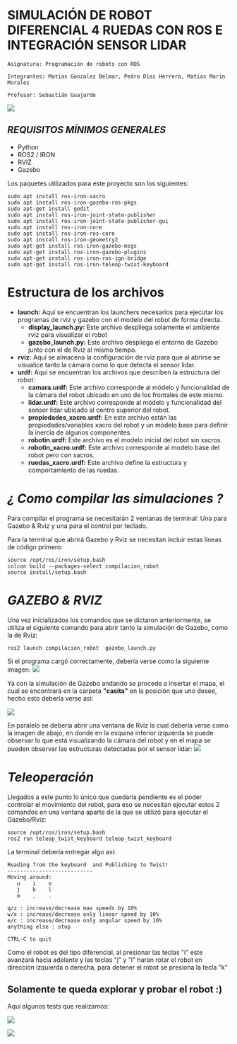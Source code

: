 # SIMULACIÓN DE ROBOT DIFERENCIAL 4 RUEDAS CON ROS E INTEGRACIÓN SENSOR LIDAR
```
Asignatura: Programación de robots con ROS

Integrantes: Matias Gonzalez Belmar, Pedro Díaz Herrera, Matias Marin Morales

Profesor: Sebastián Guajardo
```

![](https://github.com/Matias3am/robot_diferencial-ROS/blob/main/proyecto2_ros/compilacion_robot/Imagenes/Imagenes/Captura%20desde%202024-07-15%2018-43-10.png)

## _**REQUISITOS MÍNIMOS GENERALES**_ 
* Python
* ROS2 / IRON
* RVIZ
* Gazebo 

Los paquetes utilizados para este proyecto son los siguientes: 
```
sudo apt install ros-iron-xacro
sudo apt install ros-iron-gazebo-ros-pkgs
sudo apt-get install gedit
sudo apt install ros-iron-joint-state-publisher
sudo apt install ros-iron-joint-state-publisher-gui
sudo apt install ros-iron-core
sudo apt install ros-iron-ros-core
sudo apt install ros-iron-geometry2
sudo apt-get install ros-iron-gazebo-msgs
sudo apt-get install ros-iron-gazebo-plugins
sudo apt-get install ros-iron-ros-ign-bridge
sudo apt-get install ros-iron-teleop-twist-keyboard
```

# Estructura de los archivos

* **launch:** Aquí se encuentran los launchers necesarios para ejecutar los programas de rviz y gazebo con el modelo del robot de forma directa.
  * **display_launch.py:** Este archivo despliega solamente el ambiente rviz para visualizar el robot
  * **gazebo_launch.py:** Este archivo despliega el entorno de Gazebo junto con el de Rviz al mismo tiempo. 
* **rviz:** Aquí se almacena la configuración de rviz para que al abrirse se visualice tanto la cámara como lo que detecta el sensor lidar.
* **urdf:** Aquí se encuentran los archivos que describen la estructura del robot:
  * **camara.urdf:** Este archivo corresponde al módelo y funcionalidad de la cámara del robot ubicado en uno de los frontales de este mismo.
  * **lidar.urdf:** Este archivo corresponde al módelo y funcionalidad del sensor lidar ubicado al centro superior del robot.
  * **propiedades_xacro.urdf:** En este archivo están las propiedades/variables xacro del robot y un módelo base para definir la inercia de algunos componentes.
  * **robotin.urdf:** Este archivo es el modelo inicial del robot sin xacros.
  * **robotin_xacro.urdf:** Este archivo corresponde al modelo base del robot pero con xacros.
  * **ruedas_xacro.urdf:** Este archivo define la estructura y comportamiento de las ruedas.

# _**¿ Como compilar las simulaciones ?**_ 
Para compilar el programa se necesitarán 2 ventanas de terminal: Una para Gazebo & Rviz y una para el control por teclado. 

Para la terminal que abrirá Gazebo y Rviz se necesitan incluir estas lineas de código primero: 
```
source /opt/ros/iron/setup.bash
colcon build --packages-select compilacion_robot
source install/setup.bash
```

# _**GAZEBO & RVIZ**_
Una vez inicializados los comandos que se dictaron anteriormente, se utiliza el siguiente comando para abrir tanto la simulación de Gazebo, como la de Rviz: 
```
ros2 launch compilacion_robot  gazebo_launch.py
```
Si el programa cargó correctamente, debería verse como la siguiente imagen:
![](https://github.com/Matias3am/robot_diferencial-ROS/blob/main/proyecto2_ros/compilacion_robot/Imagenes/Imagenes/Captura%20desde%202024-07-15%2018-41-11.png)

Ya con la simulación de Gazebo andando se procede a insertar el mapa, el cual se encontrará en la carpeta **"casita"** en la posición que uno desee, hecho esto debería verse así:

![](https://github.com/Matias3am/robot_diferencial-ROS/blob/main/proyecto2_ros/compilacion_robot/Imagenes/Imagenes/Captura%20desde%202024-07-15%2018-45-01.png)

En paralelo se debería abrir una ventana de Rviz la cual debería verse como la imagen de abajo, en donde en la esquina inferior izquierda se puede observar lo que está visualizando la cámara del robot
y en el mapa se pueden observar las estructuras detectadas por el sensor lidar:
![](https://github.com/Matias3am/robot_diferencial-ROS/blob/main/proyecto2_ros/compilacion_robot/Imagenes/Imagenes/Captura%20desde%202024-07-15%2018-45-21.png)

# **_Teleoperación_**
Llegados a este punto lo único que quedaria pendiente es el poder controlar el movimiento del robot, para eso se necesitan ejecutar estos 2 comandos en una ventana aparte de la que se utilizó para ejecutar el Gazebo/Rviz: 
```
source /opt/ros/iron/setup.bash
ros2 run teleop_twist_keyboard teleop_twist_keyboard
```
La terminal debería entregar algo así: 
```
Reading from the keyboard  and Publishing to Twist!
---------------------------
Moving around:
   u    i    o
   j    k    l
   m    ,    .

q/z : increase/decrease max speeds by 10%
w/x : increase/decrease only linear speed by 10%
e/c : increase/decrease only angular speed by 10%
anything else : stop

CTRL-C to quit
```
Como el robot es del tipo diferencial, al presionar las teclas "i" este avanzará hacia adelante y las teclas "j" y "l" haran rotar el robot en dirección izquierda o derecha, para detener el robot se presiona la tecla "k"
## Solamente te queda explorar y probar el robot :)  

Aquí algunos tests que realizamos:

![](https://github.com/Matias3am/robot_diferencial-ROS/blob/main/proyecto2_ros/compilacion_robot/Imagenes/Imagenes/Captura%20desde%202024-07-15%2018-41-50.png)

![](https://github.com/Matias3am/robot_diferencial-ROS/blob/main/proyecto2_ros/compilacion_robot/Imagenes/Imagenes/Captura%20desde%202024-07-15%2018-43-47.png)
